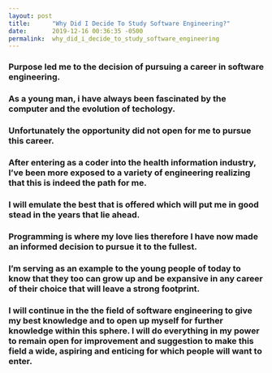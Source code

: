 ```yaml
---
layout: post
title:      "Why Did I Decide To Study Software Engineering?"
date:       2019-12-16 00:36:35 -0500
permalink:  why_did_i_decide_to_study_software_engineering
---
```



### Purpose led me to the decision of pursuing a career in software engineering.
### As a young man, i have always been fascinated by the computer and the evolution of techology.
### Unfortunately the opportunity did not open for me to pursue this career.

### After entering as a coder into the health information industry, I’ve been more exposed to a variety of engineering realizing that this is indeed the path for me.

### I will emulate the best that is offered which will put me in good stead in the years that lie ahead.

### Programming is where my love lies therefore I have now made an informed decision to pursue it to the fullest.

### I’m serving as an example to the young people of today to know that they too can grow up and be expansive in any career of their choice that will leave a strong footprint.

### I will continue in the the field of software engineering to give my best knowledge and to open up myself for further knowledge within this sphere. I will do everything in my power to remain open for improvement and suggestion to make this field a wide, aspiring and enticing for which people will want to enter.
